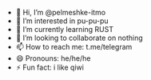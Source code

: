 - 👋 Hi, I’m @pelmeshke-itmo
- 👀 I’m interested in pu-pu-pu
- 🌱 I’m currently learning RUST
- 💞️ I’m looking to collaborate on nothing
- 📫 How to reach me: t.me/telegram
- 😄 Pronouns: he/he/he
- ⚡ Fun fact: i like qiwi

